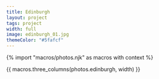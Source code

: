 ```yaml
---
title: Edinburgh
layout: project
tags: project
width: full
image: edinburgh_01.jpg
themeColor: "#5fafcf"
---
```


{% import "macros/photos.njk" as macros with context %}

{{ macros.three_columns(photos.edinburgh, width) }}
